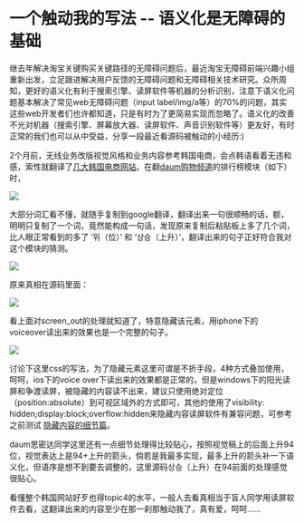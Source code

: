 # 一个触动我的写法 -- 语义化是无障碍的基础

继去年解决淘宝关键购买关键路径的无障碍问题后，最近淘宝无障碍前端兴趣小组重新出发，立足跟进解决用户反馈的无障碍问题和无障碍相关技术研究。众所周知，更好的语义化有利于搜索引擎、读屏软件等机器的分析识别，注意下语义化问题基本解决了常见web无障碍问题（input label/img/a等）的70%的问题，其实这些web开发者们也许都知道，只是有时为了更简易实现而忽略了。语义化的改善不光对机器（搜索引擎、屏幕放大器、读屏软件、声音识别软件等）更友好，有时正常的我们也可以从中受益，分享一段最近看源码被触动的小经历:)

2个月前，无线业务改版视觉风格和业务内容参考韩国电商，会点韩语看着无违和感，索性就翻译了[几大韩国电商网站](https://github.com/miaojing/KoreaSite/)。在翻[daum购物频道](http://m.shopping.daum.net/)的排行榜模块（如下）时，

![](http://gtms01.alicdn.com/tps/i1/T1S6q4FdheXXXfXYUc-386-451.png)

大部分词汇看不懂，就随手复制到google翻译，翻译出来一句很顺畅的话，额，明明只复制了一个词，竟然能构成一句话，发现原来复制后粘贴板上多了几个词，比人眼正常看到的多了 ‘위（位）’ 和 ‘상승（上升）’，翻译出来的句子正好符合我对这个模块的猜测。

![](http://gtms02.alicdn.com/tps/i2/T1k3y7FlJXXXaenoEl-846-154.png)

原来真相在源码里面：

![](http://gtms03.alicdn.com/tps/i3/T1nPC3Fe0gXXXaYiHl-703-260.png)

看上面对screen_out的处理就知道了，特意隐藏该元素，用iphone下的voiceover读出来的效果也是一个完整的句子。

![](http://gtms04.alicdn.com/tps/i4/T1L.9MFodgXXXIBVn3-411-176.png)

讨论下这里css的写法，为了隐藏元素这里可谓是不折手段，4种方式叠加使用，呵呵，ios下的voice over下读出来的效果都是正常的，但是windows下的阳光读屏和争渡读屏，被隐藏的内容读不出来，建议只使用绝对定位（position:absolute）到可视区域外的方式即可，其他的使用了visibility: hidden;display:block;overflow:hidden来隐藏内容读屏软件有兼容问题，可参考之前测试
[隐藏内容的细节篇](http://www.36ria.com/4272)。

daum思密达同学这里还有一点细节处理得比较贴心，按照视觉稿上的后面上升94位，视觉表达上是94+上升的箭头，倘若是我最多实现，最多上升的箭头补一下语义化，但语序是想不到要去调整的，这里源码상승（上升）在94前面的处理感觉很贴心。

看懂整个韩国网站好歹也得topic4的水平，一般人去看真相当于盲人同学用读屏软件去看，这翻译出来的内容至少在那一刹那触动我了，真有爱，呵呵……




